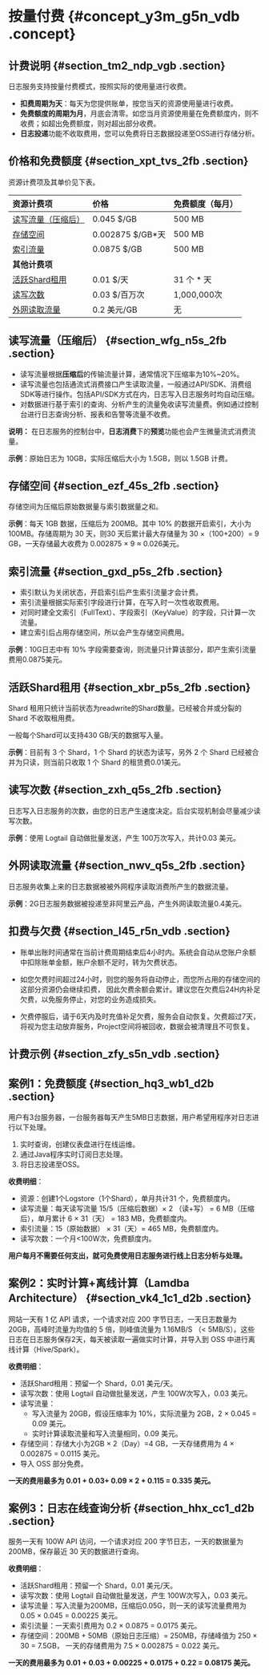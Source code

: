 # 按量付费 {#concept_y3m_g5n_vdb .concept}

## 计费说明 {#section_tm2_ndp_vgb .section}

日志服务支持按量付费模式，按照实际的使用量进行收费。

-   **扣费周期为天**：每天为您提供账单，按您当天的资源使用量进行收费。
-   **免费额度的周期为月**，月底会清零。如您当月资源使用量在免费额度内，则不收费；如超出免费额度，则对超出部分收费。
-   **日志投递**功能不收取费用，您可以免费将日志数据投递至OSS进行存储分析。

## 价格和免费额度 {#section_xpt_tvs_2fb .section}

资源计费项及其单价见下表。

|资源计费项|价格|免费额度（每月）|
|:----|:-|:-------|
|[读写流量（压缩后）](#)|0.045 $/GB|500 MB|
|[存储空间](#)|0.002875 $/GB\*天|500 MB|
|[索引流量](#)|0.0875 $/GB|500 MB|
|**其他计费项**|
|[活跃Shard租用](#)|0.01 $/天|31 个 \* 天|
|[读写次数](#)|0.03 $/百万次|1,000,000次|
|[外网读取流量](#)|0.2 美元/GB|无|

## 读写流量（压缩后） {#section_wfg_n5s_2fb .section}

-   读写流量根据**压缩后**的传输流量计算，通常情况下压缩率为10%~20%。
-   读写流量也包括通流式消费接口产生读取流量，一般通过API/SDK、消费组SDK等进行操作。包括API/SDK方式在内，日志写入日志服务时均自动压缩。
-   对数据进行基于索引的查询、分析产生的流量免收读写流量费。例如通过控制台进行日志查询分析、报表和告警等流量不收费。

**说明：** 在日志服务的控制台中，**日志消费**下的**预览**功能也会产生微量流式消费流量。

**示例**：原始日志为 10GB，实际压缩后大小为 1.5GB，则以 1.5GB 计费。

## 存储空间 {#section_ezf_45s_2fb .section}

存储空间为压缩后原始数据量与索引数据量之和。

**示例**：每天 1GB 数据，压缩后为 200MB。其中 10% 的数据开启索引，大小为 100MB。存储周期为 30 天，则30 天后累计最大存储量为 30 ×（100+200）= 9 GB，一天存储最大收费为 0.002875 × 9 ≈ 0.026美元。

## 索引流量 {#section_gxd_p5s_2fb .section}

-   索引默认为关闭状态，开启索引后产生索引流量才会计费。
-   索引流量根据实际索引字段进行计算，在写入时一次性收取费用。
-   对同时建全文索引（FullText）、字段索引（KeyValue）的字段，只计算一次流量。
-   建立索引后占用存储空间，所以会产生存储空间费用。

**示例**：10G日志中有 10% 字段需要查询，则流量只计算该部分，即产生索引流量费用0.0875美元。

## 活跃Shard租用 {#section_xbr_p5s_2fb .section}

Shard 租用只统计当前状态为readwrite的Shard数量。已经被合并或分裂的Shard 不收取租用费。

一般每个Shard可以支持430 GB/天的数据写入量。

**示例**：目前有 3 个 Shard，1 个 Shard 的状态为读写，另外 2 个 Shard 已经被合并为只读，则当前只收取 1 个 Shard 的租赁费0.01美元。

## 读写次数 {#section_zxh_q5s_2fb .section}

日志写入日志服务的次数，由您的日志产生速度决定。后台实现机制会尽量减少读写次数。

**示例**：使用 Logtail 自动做批量发送，产生 100万次写入，共计0.03 美元。

## 外网读取流量 {#section_nwv_q5s_2fb .section}

日志服务收集上来的日志数据被被外网程序读取消费所产生的数据流量。

**示例**：2G日志服务数据被投递至非阿里云产品，产生外网读取流量0.4美元。

## 扣费与欠费 {#section_l45_r5n_vdb .section}

-   账单出账时间通常在当前计费周期结束后4小时内。系统会自动从您账户余额中扣除账单金额，账户余额不足时，转为欠费状态。

-   如您欠费时间超过24小时，则您的服务将自动停止，而您所占用的存储空间的这部分资源仍会继续扣费， 因此欠费余额会累计。建议您在欠费后24H内补足欠费，以免服务停止，对您的业务造成损失。

-   欠费停服后，请于6天内及时充值补足欠费，服务会自动恢复。欠费超过7天，将视为您主动放弃服务，Project空间将被回收，数据会被清理且不可恢复。


## 计费示例 {#section_zfy_s5n_vdb .section}

## 案例1：免费额度 {#section_hq3_wb1_d2b .section}

用户有3台服务器，一台服务器每天产生5MB日志数据，用户希望用程序对日志进行以下处理。

1.  实时查询，创建仪表盘进行在线运维。
2.  通过Java程序实时订阅日志处理。
3.  将日志投递至OSS。

**收费明细**：

-   资源：创建1个Logstore（1个Shard），单月共计31 个，免费额度内。
-   读写流量：每天读写流量 15/5（压缩后数据）× 2 （读+写） = 6 MB（压缩后），单月累计 6 × 31（天） = 183 MB，免费额度内。
-   索引流量：15（原始数据） × 31（天）= 465 MB，免费额度内。
-   读写次数：一个月<100W次，免费额度内。

**用户每月不需要任何支出，就可免费使用日志服务进行线上日志分析与处理。**

## **案例2：实时计算+离线计算（Lamdba Architecture）** {#section_vk4_1c1_d2b .section}

网站一天有 1 亿 API 请求，一个请求对应 200 字节日志，一天日志数量为 20GB，高峰时流量为均值的 5 倍，则峰值流量为 1.16MB/S （< 5MB/S）。这些日志在日志服务保存2天，每天被读取一遍做实时计算，并导入到 OSS 中进行离线计算（Hive/Spark）。

**收费明细**：

-   活跃Shard租用：预留一个 Shard，0.01 美元/天。
-   读写次数：使用 Logtail 自动做批量发送，产生 100W次写入，0.03 美元。
-   读写流量：
    -   写入流量为 20GB，假设压缩率为 10%，实际流量为 2GB，2 × 0.045 = 0.09 美元。
    -   实时计算读取流量和写入流量相同，0.09 美元。
-   存储空间：存储大小为2GB × 2（Day）=4 GB，一天存储费用为 4 × 0.002875 = 0.0115 美元。
-   导入 OSS 部分免费。

**一天的费用最多为 0.01 + 0.03+ 0.09 × 2 + 0.115 = 0.335 美元。**

## 案例3：日志在线查询分析 {#section_hhx_cc1_d2b .section}

服务一天有 100W API 访问，一个请求对应 200 字节日志，一天的数据量为 200MB，保存最近 30 天的数据进行查询。

**收费明细**：

-   活跃Shard租用：预留一个 Shard，0.01 美元/天。
-   读写次数：使用 Logtail 自动做批量发送，产生 100W次写入，0.03 美元。
-   读写流量：写入流量为200MB，压缩后0.05G，则一天的读写流量费用为0.05 × 0.045 = 0.00225 美元。
-   索引流量：一天索引费用为 0.2 × 0.0875 = 0.0175 美元。
-   存储空间：200MB + 50MB（原始日志压缩）= 250MB，存储峰值为 250 × 30 = 7.5GB， 一天的存储费用为 7.5 × 0.002875 = 0.022 美元。

**一天的费用最多为 0.01 + 0.03 + 0.00225 + 0.0175 + 0.22 = 0.08175 美元。**

